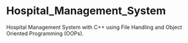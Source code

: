 # Hospital_Management_System
Hospital Management System with C++ using File Handling and Object Oriented Programming (OOPs).
